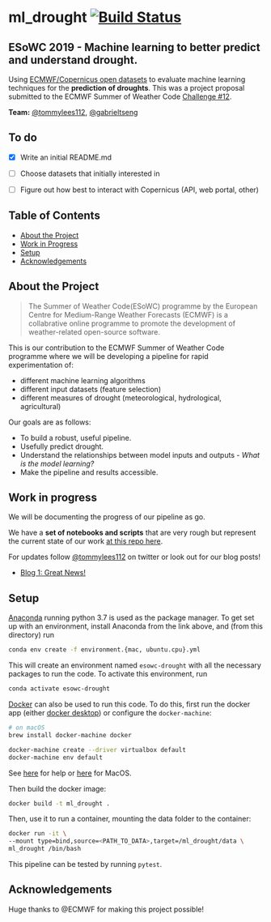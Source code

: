 # ml_drought [![Build Status](https://travis-ci.com/esowc/ml_drought.svg?branch=master)](https://travis-ci.com/esowc/ml_drought)

## ESoWC 2019 - Machine learning to better predict and understand drought.

Using [ECMWF/Copernicus open datasets](https://cds.climate.copernicus.eu/#!/home) to evaluate machine learning techniques for the **prediction of droughts**. This was a project proposal submitted to the ECMWF Summer of Weather Code [Challenge #12](https://github.com/esowc/challenges_2019/issues/14).

<!-- PROJECT SHIELDS -->

<!-- PROJECT LOGO -->

<!-- <br />
<p align="center">
  <a href="https://github.com/esowc/ml_drought">
    <img src="logo.png" alt="Logo" width="80" height="80">
  </a>
</p> -->

<!-- PROJECT TEAM MEMBERS -->

__Team:__ [@tommylees112](https://github.com/tommylees112), [@gabrieltseng](https://github.com/gabrieltseng)

<!-- TODO List -->
## To do
- [x] Write an initial README.md
- [ ] Choose datasets that initially interested in
- [ ] Figure out how best to interact with Copernicus (API, web portal, other)


<!-- TABLE OF CONTENTS -->
## Table of Contents

* [About the Project](#about-the-project)
* [Work in Progress](#work-in-progress)
* [Setup](#setup)
* [Acknowledgements](#acknowledgements)

## About the Project <a name="about-the-project"></a>
> The Summer of Weather Code(ESoWC) programme by the European Centre for Medium-Range Weather Forecasts (ECMWF) is a collabrative online programme to promote the development of weather-related open-source software.

This is our contribution to the ECMWF Summer of Weather Code programme where we will be developing a pipeline for rapid experimentation of:
- different machine learning algorithms
- different input datasets (feature selection)
- different measures of drought (meteorological, hydrological, agricultural)

Our goals are as follows:
- To build a robust, useful pipeline.
- Usefully predict drought.
- Understand the relationships between model inputs and outputs - *What is the model learning?*
- Make the pipeline and results accessible.

## Work in progress <a name="work-in-progress"></a>

We will be documenting the progress of our pipeline as go.

We have a **set of notebooks and scripts** that are very rough but represent the current state of our work [at this repo here](https://github.com/tommylees112/esowc_notes).

For updates follow [@tommylees112](https://twitter.com/tommylees112) on twitter or look out for our blog posts!

- [Blog 1: Great News!](https://tommylees112.github.io/posts/2019/1/esowc_kick_off)

## Setup <a name="setup"></a>

[Anaconda](https://www.anaconda.com/download/#macos) running python 3.7 is used as the package manager. To get set up
with an environment, install Anaconda from the link above, and (from this directory) run

```bash
conda env create -f environment.{mac, ubuntu.cpu}.yml
```
This will create an environment named `esowc-drought` with all the necessary packages to run the code. To
activate this environment, run

```bash
conda activate esowc-drought
```

[Docker](https://www.docker.com/) can also be used to run this code. To do this, first
run the docker app (either [docker desktop](https://www.docker.com/products/docker-desktop))
or configure the `docker-machine`:

```bash
# on macOS
brew install docker-machine docker

docker-machine create --driver virtualbox default
docker-machine env default
```
See [here](https://stackoverflow.com/a/33596140/9940782) for help or [here](https://stackoverflow.com/a/49719638/9940782)
for MacOS.


Then build the docker image:

```bash
docker build -t ml_drought .
```

Then, use it to run a container, mounting the data folder to the container:

```bash
docker run -it \
--mount type=bind,source=<PATH_TO_DATA>,target=/ml_drought/data \
ml_drought /bin/bash
```

This pipeline can be tested by running `pytest`.

## Acknowledgements <a name="acknowledgements"></a>
Huge thanks to @ECMWF for making this project possible!
